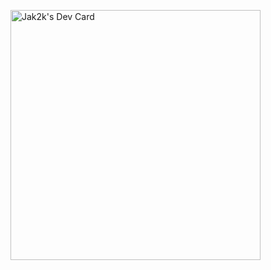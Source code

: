 <a href="https://app.daily.dev/Jak2k"><img src="https://api.daily.dev/devcards/11402cff8a1a4a42a8d06528182ddddd.png?r=y3q" width="400" alt="Jak2k's Dev Card"/></a>

